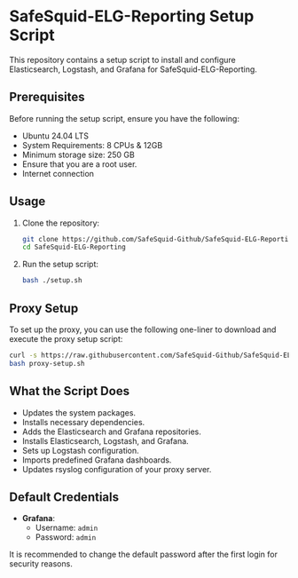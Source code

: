 # SafeSquid-ELG-Reporting Setup Script

This repository contains a setup script to install and configure Elasticsearch, Logstash, and Grafana for SafeSquid-ELG-Reporting.

## Prerequisites

Before running the setup script, ensure you have the following:

- Ubuntu 24.04 LTS
- System Requirements: 8 CPUs & 12GB
- Minimum storage size: 250 GB  
- Ensure that you are a root user.
- Internet connection

## Usage

1. Clone the repository:

    ```sh
    git clone https://github.com/SafeSquid-Github/SafeSquid-ELG-Reporting
    cd SafeSquid-ELG-Reporting
    ```

2. Run the setup script:

    ```sh
    bash ./setup.sh
    ```
## Proxy Setup

To set up the proxy, you can use the following one-liner to download and execute the proxy setup script:

```sh
curl -s https://raw.githubusercontent.com/SafeSquid-Github/SafeSquid-ELG-Reporting/refs/heads/main/proxy-setup.sh -O
bash proxy-setup.sh
```

## What the Script Does

- Updates the system packages.
- Installs necessary dependencies.
- Adds the Elasticsearch and Grafana repositories.
- Installs Elasticsearch, Logstash, and Grafana.
- Sets up Logstash configuration.
- Imports predefined Grafana dashboards.
- Updates rsyslog configuration of your proxy server.

## Default Credentials

- **Grafana**: 
  - Username: `admin`
  - Password: `admin`

It is recommended to change the default password after the first login for security reasons.

